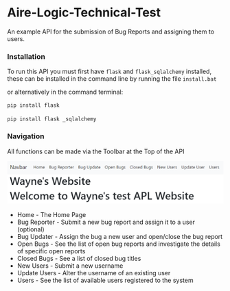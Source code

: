 # Aire-Logic-Technical-Test

An example API for the submission of Bug Reports and assigning them to users.
### Installation

To run this API you must first have `flask` and `flask_sqlalchemy` installed, these can be installed in the command line by running the file `install.bat`

or alternatively in the command terminal:
```
pip install flask

pip install flask _sqlalchemy
```
### Navigation

All functions can be made via the Toolbar at the Top of the API

![](https://github.com/wgould91/Aire-Logic-Technical-Test/blob/main/Nav%20Bar.png)

- Home - The Home Page
- Bug Reporter - Submit a new bug report and assign it to a user (optional)
- Bug Updater - Assign the bug a new user and open/close the bug report
- Open Bugs - See the list of open bug reports and investigate the details of specific open reports
- Closed Bugs - See a list of closed bug titles
- New Users - Submit a new username
- Update Users - Alter the username of an existing user
- Users - See the list of available users registered to the system

